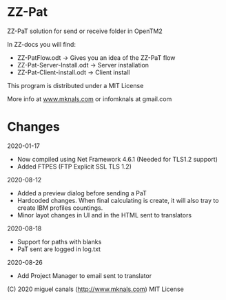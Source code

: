 # ZZ-Pat
ZZ-PaT solution for send or receive folder in OpenTM2

In ZZ-docs you will find:

- ZZ-PatFlow.odt -> Gives you an idea of the ZZ-PaT flow
- ZZ-Pat-Server-Install.odt -> Server installation
- ZZ-Pat-Client-install.odt -> Client install


This program is distributed under a MIT License

More info at www.mknals.com or infomknals at gmail.com

# Changes

2020-01-17

- Now compiled using Net Framework 4.6.1 (Needed for TLS1.2 support)
- Added FTPES (FTP Explicit SSL TLS 1.2)

2020-08-12

- Added a preview dialog before sending a PaT
- Hardcoded changes. When final calculating is create, it will also tray to create IBM profiles countings.
- Minor layot changes in UI and in the HTML sent to translators

2020-08-18

- Support for paths with blanks
- PaT sent are logged in log.txt 

2020-08-26

- Add Project Manager to email sent to translator


(C) 2020 miguel canals (http://www.mknals.com) MIT License




